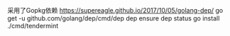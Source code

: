 采用了Gopkg依赖
https://supereagle.github.io/2017/10/05/golang-dep/
go get -u github.com/golang/dep/cmd/dep
dep ensure
dep status
go install ./cmd/tendermint